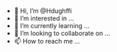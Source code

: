 - 👋 Hi, I’m @Hdughffi
- 👀 I’m interested in ...
- 🌱 I’m currently learning ...
- 💞️ I’m looking to collaborate on ...
- 📫 How to reach me ...

<!---
Hdughffi/Hdughffi is a ✨ special ✨ repository because its `README.md` (this file) appears on your GitHub profile.
You can click the Preview link to take a look at your changes.
--->
